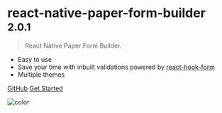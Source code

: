 # react-native-paper-form-builder <small>2.0.1</small>

> React Native Paper Form Builder.

- Easy to use
- Save your time with inbuilt validations powered by [react-hook-form](https://react-hook-form.com/)
- Multiple themes

[GitHub](https://github.com/fateh999/react-native-paper-form-builder)
[Get Started](/README)

![color](#f2fcfe)
